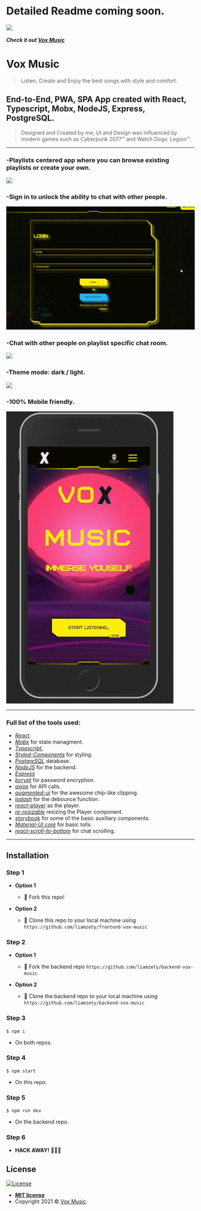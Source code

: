 # Detailed Readme coming soon.
<a href="https://i.ibb.co/ydcwtX2/vox-logo-dark.png"><img src="https://i.ibb.co/ydcwtX2/vox-logo-dark.png"/></a>

***Check it out <a href="https://vox-music.netlify.app/">Vox Music</a>*** 

# Vox Music

> Listen, Create and Enjoy the best songs with style and comfort.

## End-to-End, PWA, SPA App created with React, Typescript, Mobx, NodeJS, Express, PostgreSQL.
> Designed and Created by me, UI and Design was influenced by modern games such as Cyberpunk 2077™ and Watch Dogs: Legion™.
---

### -Playlists centered app where you can browse existing playlists or create your own.
<img src="/readme.assets/playlist-add-demo.gif">

### -Sign in to unlock the ability to chat with other people.
<img src="/readme.assets/login-demo.gif">

### -Chat with other people on playlist specific chat room.
<img src="/readme.assets/chat-demo.gif">

### -Theme mode: dark / light.
<img src="/readme.assets/theme-demo.gif">

### -100% Mobile friendly.
<img src="/readme.assets/mobile-demo.gif">

---

### Full list of the tools used:
- <a href="https://www.npmjs.com/package/react">*React*</a>.
- <a href="https://www.npmjs.com/package/mobx-react">*Mobx*</a> for state managment.
- <a href="https://www.npmjs.com/package/typescript">*Typescript*.</a>
- <a href="https://www.npmjs.com/package/styled-components">*Styled-Components*</a> for styling.
- <a href="https://www.npmjs.com/package/pg">*PostgreSQL*</a> database.
- <a href="https://nodejs.org/en/">*NodeJS*</a> for the backend.
- <a href="https://www.npmjs.com/package/express">*Express*</a>
- <a href="https://www.npmjs.com/package/bcrypt">*bcrypt*</a> for password encryption.
- <a href="https://www.npmjs.com/package/axios">*axios*</a> for API calls.
- <a href="http://augmented-ui.com/">*augmented-ui*</a> for the awesome chip-like clipping.
- <a href="https://www.npmjs.com/package/lodash">*lodash*</a> for the debounce function.
- <a href="https://www.npmjs.com/package/react-player">*react-player*</a> as the player.
- <a href="https://www.npmjs.com/package/re-resizable">*re-resizable*</a> resizing the Player component.
- <a href="https://storybook.js.org/">*storybook*</a> for some of the basic auxiliary components.
- <a href="https://www.npmjs.com/package/@material-ui/core">*Material-UI core*</a> for basic tolls.
- <a href="https://www.npmjs.com/package/react-scroll-to-bottom">*react-scroll-to-bottom*</a> for chat scrolling.

---

## Installation
### Step 1

- **Option 1**
    - 🍴 Fork this repo!

- **Option 2**
    - 👯 Clone this repo to your local machine using `https://github.com/liamzety/frontend-vox-music`
    
### Step 2

- **Option 1**
    - 🍴 Fork the backend repo `https://github.com/liamzety/backend-vox-music`

- **Option 2**
    - 👯 Clone the backend repo to your local machine using `https://github.com/liamzety/backend-vox-music`
   
### Step 3
```
$ npm i
```
- On both repos.

### Step 4
```
$ npm start
``` 
- On this repo.

### Step 5
```
$ npm run dev
``` 
- On the backend repo.

### Step 6

- **HACK AWAY!** 🔨🔨🔨


## License

[![License](http://img.shields.io/:license-mit-blue.svg?style=flat-square)](http://badges.mit-license.org)

- **[MIT license](http://opensource.org/licenses/mit-license.php)**
- Copyright 2021 © <a href="https://vox-music.netlify.app/" target="_blank">Vox Music</a>.

